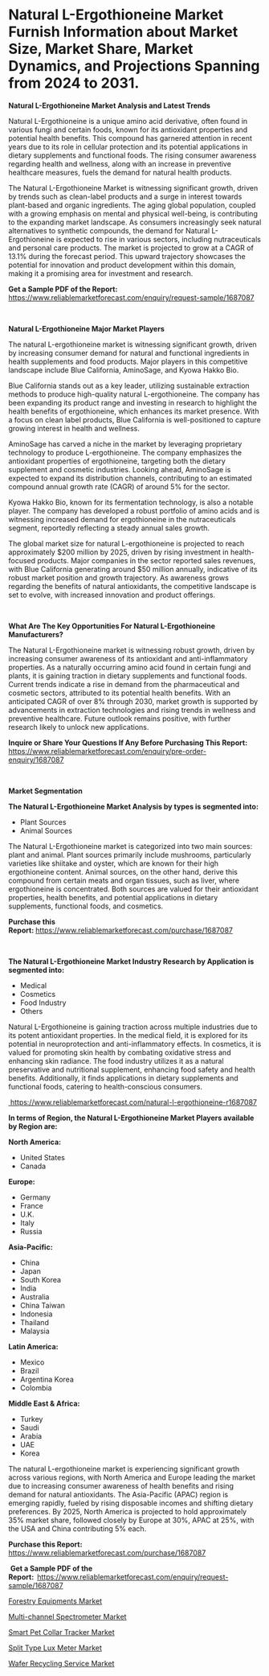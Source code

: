 <p><h1>Natural L-Ergothioneine Market Furnish Information about Market Size, Market Share, Market Dynamics, and Projections Spanning from 2024 to 2031.</h1></p><p><strong>Natural L-Ergothioneine Market Analysis and Latest Trends</strong></p>
<p><p>Natural L-Ergothioneine is a unique amino acid derivative, often found in various fungi and certain foods, known for its antioxidant properties and potential health benefits. This compound has garnered attention in recent years due to its role in cellular protection and its potential applications in dietary supplements and functional foods. The rising consumer awareness regarding health and wellness, along with an increase in preventive healthcare measures, fuels the demand for natural health products.</p><p>The Natural L-Ergothioneine Market is witnessing significant growth, driven by trends such as clean-label products and a surge in interest towards plant-based and organic ingredients. The aging global population, coupled with a growing emphasis on mental and physical well-being, is contributing to the expanding market landscape. As consumers increasingly seek natural alternatives to synthetic compounds, the demand for Natural L-Ergothioneine is expected to rise in various sectors, including nutraceuticals and personal care products. The market is projected to grow at a CAGR of 13.1% during the forecast period. This upward trajectory showcases the potential for innovation and product development within this domain, making it a promising area for investment and research.</p></p>
<p><strong>Get a Sample PDF of the Report:&nbsp;</strong> <a href="https://www.reliablemarketforecast.com/enquiry/request-sample/1687087?utm_campaign=1567&utm_medium=2&utm_source=Github&utm_content=ia&utm_term=16102024&utm_id=natural-l-ergothioneine">https://www.reliablemarketforecast.com/enquiry/request-sample/1687087</a></p>
<p>&nbsp;</p>
<p><strong>Natural L-Ergothioneine Major Market Players</strong></p>
<p><p>The natural L-ergothioneine market is witnessing significant growth, driven by increasing consumer demand for natural and functional ingredients in health supplements and food products. Major players in this competitive landscape include Blue California, AminoSage, and Kyowa Hakko Bio.</p><p>Blue California stands out as a key leader, utilizing sustainable extraction methods to produce high-quality natural L-ergothioneine. The company has been expanding its product range and investing in research to highlight the health benefits of ergothioneine, which enhances its market presence. With a focus on clean label products, Blue California is well-positioned to capture growing interest in health and wellness.</p><p>AminoSage has carved a niche in the market by leveraging proprietary technology to produce L-ergothioneine. The company emphasizes the antioxidant properties of ergothioneine, targeting both the dietary supplement and cosmetic industries. Looking ahead, AminoSage is expected to expand its distribution channels, contributing to an estimated compound annual growth rate (CAGR) of around 5% for the sector.</p><p>Kyowa Hakko Bio, known for its fermentation technology, is also a notable player. The company has developed a robust portfolio of amino acids and is witnessing increased demand for ergothioneine in the nutraceuticals segment, reportedly reflecting a steady annual sales growth.</p><p>The global market size for natural L-ergothioneine is projected to reach approximately $200 million by 2025, driven by rising investment in health-focused products. Major companies in the sector reported sales revenues, with Blue California generating around $50 million annually, indicative of its robust market position and growth trajectory. As awareness grows regarding the benefits of natural antioxidants, the competitive landscape is set to evolve, with increased innovation and product offerings.</p></p>
<p>&nbsp;</p>
<p><strong>What Are The Key Opportunities For Natural L-Ergothioneine Manufacturers?</strong></p>
<p><p>The Natural L-Ergothioneine market is witnessing robust growth, driven by increasing consumer awareness of its antioxidant and anti-inflammatory properties. As a naturally occurring amino acid found in certain fungi and plants, it is gaining traction in dietary supplements and functional foods. Current trends indicate a rise in demand from the pharmaceutical and cosmetic sectors, attributed to its potential health benefits. With an anticipated CAGR of over 8% through 2030, market growth is supported by advancements in extraction technologies and rising trends in wellness and preventive healthcare. Future outlook remains positive, with further research likely to unlock new applications.</p></p>
<p><strong>Inquire or Share Your Questions If Any Before Purchasing This Report:</strong> <a href="https://www.reliablemarketforecast.com/enquiry/pre-order-enquiry/1687087?utm_campaign=1567&utm_medium=2&utm_source=Github&utm_content=ia&utm_term=16102024&utm_id=natural-l-ergothioneine">https://www.reliablemarketforecast.com/enquiry/pre-order-enquiry/1687087</a></p>
<p>&nbsp;</p>
<p><strong>Market Segmentation</strong></p>
<p><strong>The Natural L-Ergothioneine Market Analysis by types is segmented into:</strong></p>
<p><ul><li>Plant Sources</li><li>Animal Sources</li></ul></p>
<p><p>The Natural L-Ergothioneine market is categorized into two main sources: plant and animal. Plant sources primarily include mushrooms, particularly varieties like shiitake and oyster, which are known for their high ergothioneine content. Animal sources, on the other hand, derive this compound from certain meats and organ tissues, such as liver, where ergothioneine is concentrated. Both sources are valued for their antioxidant properties, health benefits, and potential applications in dietary supplements, functional foods, and cosmetics.</p></p>
<p><strong>Purchase this Report:&nbsp;</strong><a href="https://www.reliablemarketforecast.com/purchase/1687087?utm_campaign=1567&utm_medium=2&utm_source=Github&utm_content=ia&utm_term=16102024&utm_id=natural-l-ergothioneine">https://www.reliablemarketforecast.com/purchase/1687087</a></p>
<p>&nbsp;</p>
<p><strong>The Natural L-Ergothioneine Market Industry Research by Application is segmented into:</strong></p>
<p><ul><li>Medical</li><li>Cosmetics</li><li>Food Industry</li><li>Others</li></ul></p>
<p><p>Natural L-Ergothioneine is gaining traction across multiple industries due to its potent antioxidant properties. In the medical field, it is explored for its potential in neuroprotection and anti-inflammatory effects. In cosmetics, it is valued for promoting skin health by combating oxidative stress and enhancing skin radiance. The food industry utilizes it as a natural preservative and nutritional supplement, enhancing food safety and health benefits. Additionally, it finds applications in dietary supplements and functional foods, catering to health-conscious consumers.</p></p>
<p><a href="https://www.reliablemarketforecast.com/natural-l-ergothioneine-r1687087?utm_campaign=1567&utm_medium=2&utm_source=Github&utm_content=ia&utm_term=16102024&utm_id=natural-l-ergothioneine">&nbsp;https://www.reliablemarketforecast.com/natural-l-ergothioneine-r1687087</a></p>
<p><strong>In terms of Region, the Natural L-Ergothioneine Market Players available by Region are:</strong></p>
<p>
    <p> <strong> North America: </strong>
        <ul>
            <li>United States</li>
            <li>Canada</li>
        </ul>
        </p> 
    <p> <strong> Europe: </strong>
        <ul>
            <li>Germany</li>
            <li>France</li>
            <li>U.K.</li>
            <li>Italy</li>
            <li>Russia</li>
        </ul>
        </p> 
    <p> <strong> Asia-Pacific: </strong>
        <ul>
            <li>China</li>
            <li>Japan</li>
            <li>South Korea</li>
            <li>India</li>
            <li>Australia</li>
            <li>China Taiwan</li>
            <li>Indonesia</li>
            <li>Thailand</li>
            <li>Malaysia</li>
        </ul>
        </p> 
    <p> <strong> Latin America: </strong>
        <ul>
            <li>Mexico</li>
            <li>Brazil</li>
            <li>Argentina Korea</li>
            <li>Colombia</li>
        </ul>
        </p> 
    <p> <strong> Middle East & Africa: </strong>
        <ul>
            <li>Turkey</li>
            <li>Saudi</li>
            <li>Arabia</li>
            <li>UAE</li>
            <li>Korea</li>
        </ul>
    </p>
    </p>
<p><p>The natural L-ergothioneine market is experiencing significant growth across various regions, with North America and Europe leading the market due to increasing consumer awareness of health benefits and rising demand for natural antioxidants. The Asia-Pacific (APAC) region is emerging rapidly, fueled by rising disposable incomes and shifting dietary preferences. By 2025, North America is projected to hold approximately 35% market share, followed closely by Europe at 30%, APAC at 25%, with the USA and China contributing 5% each.</p></p>
<p><strong>Purchase this Report: </strong><a href="https://www.reliablemarketforecast.com/purchase/1687087?utm_campaign=1567&utm_medium=2&utm_source=Github&utm_content=ia&utm_term=16102024&utm_id=natural-l-ergothioneine">https://www.reliablemarketforecast.com/purchase/1687087</a></p>
<p>&nbsp;<strong>Get a Sample PDF of the Report:&nbsp;&nbsp;</strong><a href="https://www.reliablemarketforecast.com/enquiry/request-sample/1687087?utm_campaign=1567&utm_medium=2&utm_source=Github&utm_content=ia&utm_term=16102024&utm_id=natural-l-ergothioneine">https://www.reliablemarketforecast.com/enquiry/request-sample/1687087</a></p>
<p><strong></strong></p>
<p><p><a href="https://github.com/FlorianWolf90/Market-Research-Report-List-1/blob/main/forestry-equipments-market.md?utm_campaign=1567&utm_medium=2&utm_source=Github&utm_content=ia&utm_term=16102024&utm_id=natural-l-ergothioneine">Forestry Equipments Market</a></p><p><a href="https://www.linkedin.com/pulse/multi-channel-spectrometer-market-research-report-exploring-lajgc?trk=public_post_embed_feed-article-content&utm_campaign=1567&utm_medium=2&utm_source=Github&utm_content=ia&utm_term=16102024&utm_id=natural-l-ergothioneine">Multi-channel Spectrometer Market</a></p><p><a href="https://www.linkedin.com/pulse/smart-pet-collar-tracker-market-global-regional-analysis-35wqe?utm_campaign=1567&utm_medium=2&utm_source=Github&utm_content=ia&utm_term=16102024&utm_id=natural-l-ergothioneine">Smart Pet Collar Tracker Market</a></p><p><a href="https://www.linkedin.com/pulse/disruption-innovation-split-type-lux-meter-industry-market-analysis-leqwf?trk=public_post_embed_feed-article-content&utm_campaign=1567&utm_medium=2&utm_source=Github&utm_content=ia&utm_term=16102024&utm_id=natural-l-ergothioneine">Split Type Lux Meter Market</a></p><p><a href="https://www.linkedin.com/pulse/navigating-wafer-recycling-service-market-expert-analysis-wmaoc?trk=public_post_embed_feed-article-content&utm_campaign=1567&utm_medium=2&utm_source=Github&utm_content=ia&utm_term=16102024&utm_id=natural-l-ergothioneine">Wafer Recycling Service Market</a></p></p>